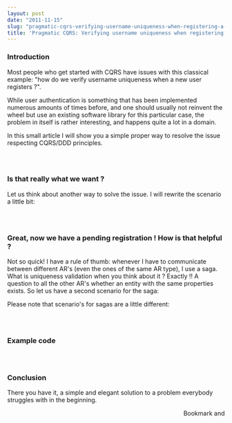 ```yaml
---
layout: post
date: "2011-11-15"
slug: "pragmatic-cqrs-verifying-username-uniqueness-when-registering-a-new-user"
title: 'Pragmatic CQRS: Verifying username uniqueness when registering a new user'
---
```


<h3>Introduction</h3>
<p>Most people who get started with CQRS have issues with this classical example: "how do we verify username uniqueness when a new user registers ?".</p>
<p>While user authentication is something that has been implemented numerous amounts of times before, and one should usually not reinvent the wheel but use an existing software library for this particular case, the problem in itself is rather interesting, and happens quite a lot in a domain.</p>
<p>
<script src="https://gist.github.com/1366502.js?file=00%20Old%20specs.txt"></script>
</p>
<p>In this small article I will show you a simple proper way to resolve the issue respecting CQRS/DDD principles.</p>
<p></p>
<h3><br /></h3>
<h3>Is that really what we want ?</h3>
<p>Let us think about another way to solve the issue. I will rewrite the scenario a little bit:</p>
<p>
<script src="https://gist.github.com/1366502.js?file=01%20New%20specs.txt%20"></script>
</p>
<h3><br /></h3>
<h3>Great, now we have a pending registration ! How is that helpful ?</h3>
<p>Not so quick! I have a rule of thumb: whenever I have to communicate between different AR's (even the ones of the same AR type), I use a saga. What is uniqueness validation when you think about it ? Exactly !! A question to all the other AR's whether an entity with the same properties exists. So let us have a second scenario for the saga:</p>
<p>
<script src="https://gist.github.com/1366502.js?file=03%20The%20saga%20specs"></script>
</p>
<p>Please note that scenario's for sagas are a little different:</p>
<p>
<script src="https://gist.github.com/1366502.js?file=04%20Saga%20specs%20template"></script>
</p>
<h3><br /></h3>
<h3>Example code</h3>
<p>
<script src="https://gist.github.com/1366502.js?file=05%20Example%20saga.cs"></script>
</p>
<h3><br /></h3>
<h3>Conclusion</h3>
<p>There you have it, a simple and elegant solution to a problem everybody struggles with in the beginning.</p><div style="text-align:right"><a class="addthis_button" href="http://www.addthis.com/bookmark.php?v=250&amp;pub=xa-4aec37702e3161d4"><img src="http://s7.addthis.com/static/btn/v2/lg-share-en.gif" width="125" height="16" alt="Bookmark and Share" style="border:0"/></a><script type="text/javascript" src="http://s7.addthis.com/js/250/addthis_widget.js#pub=xa-4aec37702e3161d4"></script></div>
